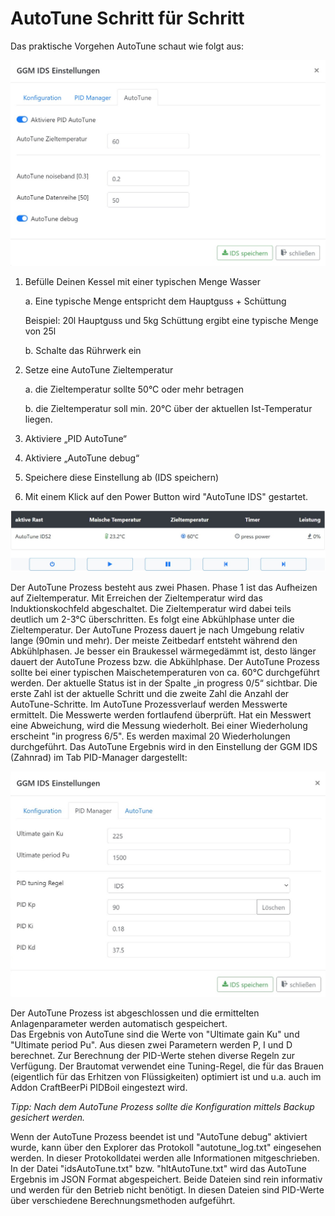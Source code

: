 # AutoTune Schritt für Schritt

Das praktische Vorgehen AutoTune schaut wie folgt aus:

![AutoTune](/docs/img/IDS-AutoTune.jpg)

1. Befülle Deinen Kessel mit einer typischen Menge Wasser

    a. Eine typische Menge entspricht dem Hauptguss + Schüttung

    Beispiel: 20l Hauptguss und 5kg Schüttung ergibt eine typische Menge von 25l

    b. Schalte das Rührwerk ein
2. Setze eine AutoTune Zieltemperatur

    a. die Zieltemperatur sollte 50°C oder mehr betragen

    b. die Zieltemperatur soll min. 20°C über der aktuellen Ist-Temperatur liegen.

3. Aktiviere „PID AutoTune“
4. Aktiviere „AutoTune debug“
5. Speichere diese Einstellung ab (IDS speichern)
6. Mit einem Klick auf den Power Button wird "AutoTune IDS" gestartet.

![AutoTune2](/docs/img/IDS-AutoTune-start.jpg)

Der AutoTune Prozess besteht aus zwei Phasen. Phase 1 ist das Aufheizen auf Zieltemperatur. Mit Erreichen der Zieltemperatur wird das Induktionskochfeld abgeschaltet. Die Zieltemperatur wird dabei teils deutlich um 2-3°C überschritten. Es folgt eine Abkühlphase unter die Zieltemperatur. Der AutoTune Prozess dauert je nach Umgebung relativ lange (90min und mehr). Der meiste Zeitbedarf entsteht während den Abkühlphasen. Je besser ein Braukessel wärmegedämmt ist, desto länger dauert der AutoTune Prozess bzw. die Abkühlphase. Der AutoTune Prozess sollte bei einer typischen Maischetemperaturen von ca. 60°C durchgeführt werden. Der aktuelle Status ist in der Spalte „in progress 0/5“ sichtbar. Die erste Zahl ist der aktuelle Schritt und die zweite Zahl die Anzahl der AutoTune-Schritte. Im AutoTune Prozessverlauf werden Messwerte ermittelt. Die Messwerte werden fortlaufend überprüft. Hat ein Messwert eine Abweichung, wird die Messung wiederholt. Bei einer Wiederholung erscheint "in progress 6/5". Es werden maximal 20 Wiederholungen durchgeführt. Das AutoTune Ergebnis wird in den Einstellung der GGM IDS (Zahnrad) im Tab PID-Manager dargestellt:

![AutoTune3](/docs/img/IDS-AutoTune-erg.jpg)

Der AutoTune Prozess ist abgeschlossen und die ermittelten Anlagenparameter werden automatisch gespeichert.\
Das Ergebnis von AutoTune sind die Werte von "Ultimate gain Ku" und "Ultimate period Pu". Aus diesen zwei Parametern werden P, I und D berechnet. Zur Berechnung der PID-Werte stehen diverse Regeln zur Verfügung. Der Brautomat verwendet eine Tuning-Regel, die für das Brauen (eigentlich für das Erhitzen von Flüssigkeiten) optimiert ist und u.a. auch im Addon CraftBeerPi PIDBoil eingestezt wird.

_Tipp: Nach dem AutoTune Prozess sollte die Konfiguration mittels Backup gesichert werden._

Wenn der AutoTune Prozess beendet ist und "AutoTune debug" aktiviert wurde, kann über den Explorer das Protokoll "autotune\_log.txt" eingesehen werden. In dieser Protokolldatei werden alle Informationen mitgeschrieben.\
In der Datei "idsAutoTune.txt" bzw. "hltAutoTune.txt" wird das AutoTune Ergebnis im JSON Format abgespeichert. Beide Dateien sind rein informativ und werden für den Betrieb nicht benötigt. In diesen Dateien sind PID-Werte über verschiedene Berechnungsmethoden aufgeführt.